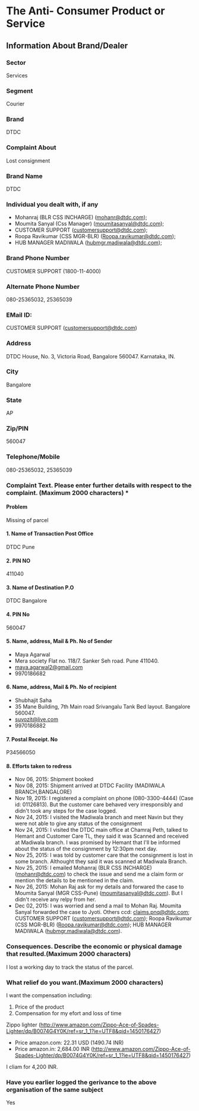 # The Anti- Consumer Product or Service

## Information About Brand/Dealer

### Sector
Services

### Segment
Courier

### Brand
DTDC

### Complaint About
Lost consignment

### Brand Name
DTDC

### Individual you dealt with, if any
- Mohanraj (BLR CSS INCHARGE) (mohanr@dtdc.com);
- Moumita Sanyal (Css Manager) (moumitasanyal@dtdc.com);
- CUSTOMER SUPPORT (customersupport@dtdc.com);
- Roopa Ravikumar (CSS MGR-BLR) (Roopa.ravikumar@dtdc.com);
- HUB MANAGER MADIWALA (hubmgr.madiwala@dtdc.com); 

### Brand Phone Number
CUSTOMER SUPPORT (1800-11-4000)

### Alternate Phone Number
080-25365032, 25365039

### EMail ID:
CUSTOMER SUPPORT (customersupport@dtdc.com)

### Address 
DTDC House, No. 3, Victoria Road, Bangalore 560047. Karnataka, IN.

### City
Bangalore

### State
AP

### Zip/PIN
560047

### Telephone/Mobile
080-25365032, 25365039

### Complaint Text. Please enter further details with respect to the complaint. (Maximum 2000 characters) *

#### Problem
Missing of parcel

#### 1. Name of Transaction Post Office 
DTDC Pune

#### 2. PIN NO 
411040

#### 3. Name of Destination P.O 
DTDC Bangalore

#### 4. PIN No 
560047

#### 5. Name, address, Mail & Ph. No of Sender
- Maya Agarwal
- Mera society Flat no. 118/7. Sanker Seh road. Pune 411040.
- maya.agarwal2@gmail.com
- 9970186682

#### 6. Name, address, Mail & Ph. No of recipient
- Shubhajit Saha
- 35 Mane Building, 7th Main road Srivangalu Tank Bed layout. Bangalore 560047.
- suvozit@live.com
- 9970186882

#### 7. Postal Receipt. No 
P34566050

#### 8. Efforts taken to redress
- Nov 06, 2015: Shipment booked
- Nov 08, 2015: Shipment arrived at DTDC Facility (MADIWALA BRANCH,BANGALORE)
- Nov 19, 2015: I registered a complaint on phone (080-3300-4444) (Case id: 01126813). But the customer care behaved very irresponsibly and didn't took any steps for the case logged.
- Nov 24, 2015: I visited the Madiwala branch and meet Navin but they were not able to give any status of the consignment
- Nov 24, 2015: I visited the DTDC main office at Chamraj Peth, talked to Hemant and Customer Care TL, they said it was Scanned and received at Madiwala branch. I was promised by Hemant that I'll be informed about the status of the consignment by 12:30pm next day.
- Nov 25, 2015: I was told by customer care that the consignment is lost in some branch. Althought they said it was scanned at Madiwala Branch.
- Nov 25, 2015: I emailed Mohanraj (BLR CSS INCHARGE) (mohanr@dtdc.com) to check the issue and send me a claim form or mention the details to be mentioned in the claim.
- Nov 26, 2015: Mohan Raj ask for my details and forwared the case to Moumita Sanyal (MGR CSS-Pune) (moumitasanyal@dtdc.com). But I didn't receive any relpy from her.
- Dec 02, 2015: I was worried and send a mail to Mohan Raj. Moumita Sanyal forwarded the case to Jyoti. Others ccd: claims.pnq@dtdc.com; CUSTOMER SUPPORT (customersupport@dtdc.com); Roopa Ravikumar (CSS MGR-BLR) (Roopa.ravikumar@dtdc.com); HUB MANAGER MADIWALA (hubmgr.madiwala@dtdc.com).


### Consequences. Describe the economic or physical damage that resulted.(Maximum 2000 characters)
I lost a working day to track the status of the parcel.

### What relief do you want.(Maximum 2000 characters)
I want the compensation including:
1. Price of the product
2. Compensation for my efort and loss of time

Zippo lighter (http://www.amazon.com/Zippo-Ace-of-Spades-Lighter/dp/B0074G4Y0K/ref=sr_1_1?ie=UTF8&qid=1450176427)
- Price amazon.com: 22.31 USD (1490.74 INR)
- Price amazon.in: 2,684.00 INR (http://www.amazon.com/Zippo-Ace-of-Spades-Lighter/dp/B0074G4Y0K/ref=sr_1_1?ie=UTF8&qid=1450176427)

I cliam for 4,200 INR.

### Have you earlier logged the gerivance to the above organisation of the same subject
Yes
